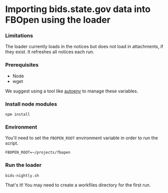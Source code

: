 # Importing bids.state.gov data into FBOpen using the loader

### Limitations
The loader currently loads in the notices but does not load in attachments, if they exist. It refreshes all notices each run.

### Prerequisites
* Node
* wget

We suggest using a tool like [autoenv](https://github.com/groovecoder/autoenv) to manage these variables.

### Install node modules
`npm install`

### Environment

You'll need to set the `FBOPEN_ROOT` environment variable in order to run the script.

```
FBOPEN_ROOT=~/projects/fbopen
```

### Run the loader
`bids-nightly.sh`

That's it! You may need to create a workfiles directory for the first run. 

